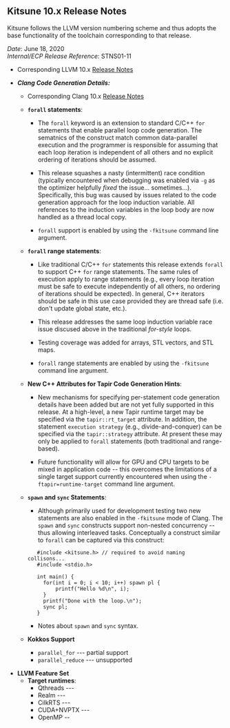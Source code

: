 ## Kitsune 10.x Release Notes

Kitsune follows the LLVM version numbering scheme and thus adopts the base 
functionality of the toolchain corresponding to that release.

*Date*: June 18, 2020  
*Internal/ECP Release Reference*: STNS01-11

  * Corresponding LLVM 10.x [Release Notes](https://releases.llvm.org/10.0.0/docs/ReleaseNotes.html)
  

<!--- Clang -- encourage markdown to add space... --->
* ___Clang Code Generation Details:___
    * Corresponding Clang 10.x [Release Notes](https://releases.llvm.org/10.0.0/tools/clang/docs/ReleaseNotes.html)

    * __``forall`` statements__:
        * The ``forall`` keyword is an extension to standard C/C++ ``for`` statements that enable parallel loop code generation.  The sematnics of the construct match common data-parallel execution and the programmer is responsible for assuming that each loop iteration is independent of all others and no explicit ordering of iterations should be assumed.
        * This release squashes a nasty (intermittent) race condition (typically encountered when debugging was enabled via ``-g`` as the optimizer helpfully *fixed* the issue... sometimes...).  Specifically, this bug was caused by issues related to the code generation approach for the loop induction variable. All references to the induction variables in the loop body are now handled as a thread local copy. 

        * ``forall`` support is enabled by using the ``-fkitsune`` command line argument. 

    * __``forall`` range statements__: 

        * Like traditional C/C++ ``for`` statements this release extends  ``forall`` to support C++ ``for`` range statements.  The same rules of execution apply to range statements (e.g., every loop iteration must be safe to execute independently of all others, no ordering of iterations should be expected).  In general, C++ iterators should be safe in this use case provided they are thread safe (i.e. don't update global state, etc.).  

        * This release addresses the same loop induction variable race issue discused above in the traditional *for-style* loops.

        * Testing coverage was added for arrays, STL vectors, and STL maps.

        * ``forall`` range statements are enabled by using the ``-fkitsune`` command line argument.

    * __New C++ Attributes for Tapir Code Generation Hints__:

        * New mechanisms for specifying per-statement code generation details have been added but are not yet fully supported in this
        release.  At a high-level, a new Tapir runtime target may be specified via the ``tapir::rt_target`` attribute.  In addition, the statement ``execution strategy`` (e.g., divide-and-conquer) can be specified via the ``tapir::strategy`` attribute.  At present these may only be applied to ``forall`` statements (both traditional and range-based).

        * Future functionality will allow for GPU and CPU targets to be mixed in application code -- this overcomes the limitations of a single target support currently encountered when using the ``-ftapir=runtime-target`` command line argument. 
        
    * __``spawn`` and ``sync`` Statements__:
        * Although primarily used for development testing two new statements are also enabled in the ``-fkitsune`` mode of Clang.  The ``spawn`` and ``sync`` constructs support non-nested concurrency -- thus allowing interleaved tasks.  Conceptually a construct similar to ``forall`` can be captured via this construct:
        ```
           #include <kitsune.h> // required to avoid naming collisons...
           #include <stdio.h>

           int main() { 
             for(int i = 0; i < 10; i++) spawn pl {
                 printf("Hello %d\n", i);
             }
             printf("Done with the loop.\n");
             sync pl;
           }
        ```
        * Notes about ``spawn`` and ``sync`` syntax. 

    * __Kokkos Support__
        * ``parallel_for`` --- partial support 
        * ``parallel_reduce`` --- unsupported 

<!--- skip -->
* __LLVM Feature Set__
    * __Target runtimes__: 
        * Qthreads --- 
        * Realm --- 
        * CilkRTS --- 
        * CUDA+NVPTX --- 
        * OpenMP -- 


